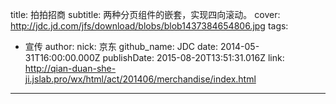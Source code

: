 title: 拍拍招商
subtitle: 两种分页组件的嵌套，实现四向滚动。
cover: http://jdc.jd.com/jfs/download/blobs/blob1437384654806.jpg
tags:
  - 宣传
author:
  nick: 京东
  github_name: JDC
date: 2014-05-31T16:00:00.000Z
publishDate: 2015-08-20T13:51:31.016Z
link: http://qian-duan-she-ji.jslab.pro/wx/html/act/201406/merchandise/index.html
---